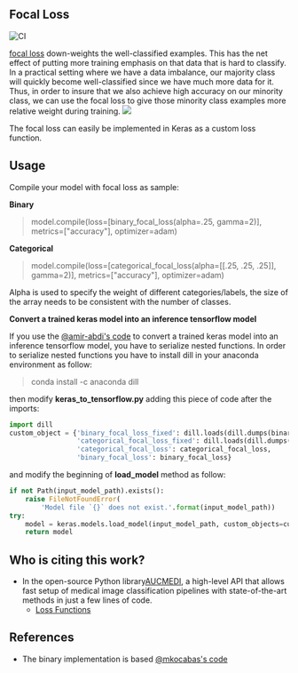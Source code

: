 ## Focal Loss

![CI](https://github.com/umbertogriffo/focal-loss-keras/workflows/CI/badge.svg)

[focal loss](https://arxiv.org/abs/1708.02002) down-weights the well-classified examples. This has the net effect of putting more training emphasis on that data that is hard to classify. In a practical setting where we have a data imbalance, our majority class will quickly become well-classified since we have much more data for it. Thus, in order to insure that we also achieve high accuracy on our minority class, we can use the focal loss to give those minority class examples more relative weight during training.
![](https://github.com/umbertogriffo/focal-loss-keras/blob/master/focal_loss.png)

The focal loss can easily be implemented in Keras as a custom loss function.

## Usage
Compile your model with focal loss as sample:

**Binary**
>model.compile(loss=[binary_focal_loss(alpha=.25, gamma=2)], metrics=["accuracy"], optimizer=adam)

**Categorical**
>model.compile(loss=[categorical_focal_loss(alpha=[[.25, .25, .25]], gamma=2)], metrics=["accuracy"], optimizer=adam)

Alpha is used to specify the weight of different categories/labels, the size of the array needs to be consistent with the number of classes.

**Convert a trained keras model into an inference tensorflow model**

If you use the [@amir-abdi's code](https://github.com/amir-abdi/keras_to_tensorflow) to convert a trained keras model into an inference tensorflow model, you have to serialize nested functions.
In order to serialize nested functions you have to install dill in your anaconda environment as follow:

>conda install -c anaconda dill 

then modify **keras_to_tensorflow.py** adding this piece of code after the imports: 
``` python
import dill
custom_object = {'binary_focal_loss_fixed': dill.loads(dill.dumps(binary_focal_loss(gamma=2., alpha=.25))),
                 'categorical_focal_loss_fixed': dill.loads(dill.dumps(categorical_focal_loss(gamma=2., alpha=[[.25, .25, .25]]))),
                 'categorical_focal_loss': categorical_focal_loss,
                 'binary_focal_loss': binary_focal_loss}
```                 
and modify the beginning of **load_model** method as follow:
``` python
if not Path(input_model_path).exists():
    raise FileNotFoundError(
        'Model file `{}` does not exist.'.format(input_model_path))
try:
    model = keras.models.load_model(input_model_path, custom_objects=custom_object)
    return model
```

## Who is citing this work?

* In the open-source Python library[AUCMEDI](https://frankkramer-lab.github.io/aucmedi/), a high-level API that allows fast setup of medical image classification pipelines with state-of-the-art methods in just a few lines of code.
	* [Loss Functions](https://frankkramer-lab.github.io/aucmedi/reference/neural_network/loss_functions/)

## References
* The binary implementation is based [@mkocabas's code](https://github.com/mkocabas/focal-loss-keras) 
